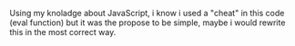 Using my knoladge about JavaScript, i know i used a "cheat" in this code (eval function) but it was the propose to be simple, maybe i would rewrite this in the most correct way.